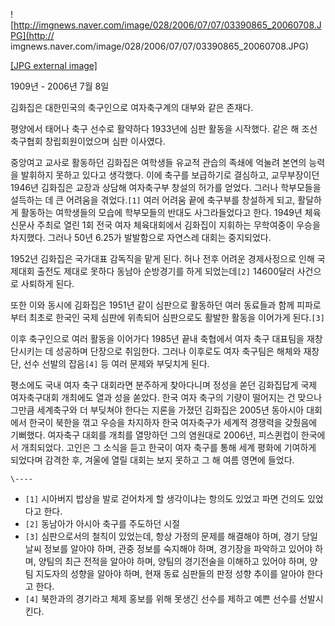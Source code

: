 ![http://imgnews.naver.com/image/028/2006/07/07/03390865_20060708.JPG](http://
imgnews.naver.com/image/028/2006/07/07/03390865_20060708.JPG)

[[JPG external
image]](http://imgnews.naver.com/image/028/2006/07/07/03390865_20060708.JPG)

1909년 - 2006년 7월 8일

김화집은 대한민국의 축구인으로 여자축구계의 대부와 같은 존재다.

평양에서 태어나 축구 선수로 활약하다 1933년에 심판 활동을 시작했다. 같은 해 조선축구협회 창립회원이었으며 심판 이사였다.

중앙여고 교사로 활동하던 김화집은 여학생들 유교적 관습의 족쇄에 억눌려 본연의 능력을 발휘하지 못하고 있다고 생각했다. 이에 축구를
보급하기로 결심하고, 교무부장이던 1946년 김화집은 교장과 상담해 여자축구부 창설의 허가를 얻었다. 그러나 학부모들을 설득하는 데 큰
어려움을 겪었다.`[1]` 여러 어려움 끝에 축구부를 창설하게 되고, 활달하게 활동하는 여학생들의 모습에 학부모들의 반대도 사그라들었다고
한다. 1949년 체육신문사 주최로 열린 1회 전국 여자 체육대회에서 김화집이 지휘하는 무학여중이 우승을 차지했다. 그러나 50년 6.25가
발발함으로 자연스레 대회는 중지되었다.

1952년 김화집은 국가대표 감독직을 맡게 된다. 허나 전후 어려운 경제사정으로 인해 국제대회 출전도 제대로 못하다 동남아 순방경기를 하게
되었는데`[2]` 14600달러 사건으로 사퇴하게 된다.

또한 이와 동시에 김화집은 1951년 같이 심판으로 활동하던 여러 동료들과 함께 피파로부터 최초로 한국인 국제 심판에 위촉되어 심판으로도
활발한 활동을 이어가게 된다.`[3]`

이후 축구인으로 여러 활동을 이어가다 1985년 끝내 축협에서 여자 축구 대표팀을 재창단시키는 데 성공하며 단장으로 취임한다. 그러나
이후로도 여자 축구팀은 해체와 재창단, 선수 선발의 잡음`[4]` 등 여러 문제와 부딪치게 된다.

평소에도 국내 여자 축구 대회라면 분주하게 찾아다니며 정성을 쏟던 김화집답게 국제 여자축구대회 개최에도 열과 성을 쏟았다. 한국 여자 축구의
기량이 떨어지는 건 맞으나 그만큼 세계축구와 더 부딪쳐야 한다는 지론을 가졌던 김화집은 2005년 동아시아 대회에서 한국이 북한을 꺾고
우승을 차지하자 한국 여자축구가 세계적 경쟁력을 갖췄음에 기뻐했다. 여자축구 대회를 개최를 열망하던 그의 염원대로 2006년, 피스퀸컵이
한국에서 개최되었다. 고인은 그 소식을 듣고 한국이 여자 축구를 통해 세계 평화에 기여하게 되었다며 감격한 후, 겨울에 열릴 대회는 보지
못하고 그 해 여름 영면에 들었다.

`\----`

  * `[1]` 시아버지 밥상을 발로 걷어차게 할 생각이냐는 항의도 있었고 파면 건의도 있었다고 한다.
  * `[2]` 동남아가 아시아 축구를 주도하던 시절
  * `[3]` 심판으로서의 철칙이 있었는데, 항상 가정의 문제를 해결해야 하며, 경기 당일 날씨 정보를 알아야 하며, 관중 정보를 숙지해야 하며, 경기장을 파악하고 있어야 하며, 양팀의 최근 전적을 알아야 하며, 양팀의 경기전술을 이해하고 있어야 하며, 양팀 지도자의 성향을 알아야 하며, 현재 동료 심판들의 판정 성향 추이를 알아야 한다고 한다.
  * `[4]` 북한과의 경기라고 체제 홍보를 위해 못생긴 선수를 제하고 예쁜 선수를 선발시킨다.

